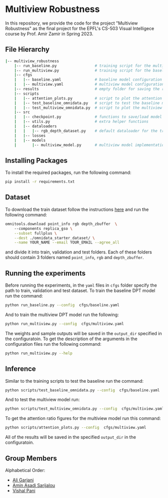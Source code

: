 # Multiview Robustness

In this repository, we provide the code for the project "Multiview Robustness" as the final project for the EPFL's CS-503 Visual Intelligece course by Prof. Amir Zamir in Spring 2023.

## File Hierarchy
```bash
|-- multiview_robustness
    |-- run_baseline.py                 # training script for the multiview model
    |-- run_multiview.py                # training script for the baseline model
    |-- cfgs
    |   |-- baseline.yaml               # baseline model configuration file
    |   |-- multiview.yaml              # multiview model configuration file
    |-- results                         # empty folder for saving the results
    |-- scripts
    |   |-- attention_plots.py          # script to plot the attention plots
    |   |-- test_baseline_omnidata.py   # script to test the baseline model
    |   |-- test_multiview_omnidata.py  # script to plot the multiview model
    |-- src
    |   |-- checkpoint.py               # functions to save/load model checkpoints
    |   |-- utils.py                    # extra helper functions
    |   |-- dataloaders
    |   |   |-- rgb_depth_dataset.py    # default dataloader for the training scripts
    |   |-- losses
    |   |-- models
    |       |-- multiview_model.py      # multiview model implementation
```

## Installing Packages
To install the required packages, run the following command:
```bash
pip install -r requirements.txt
```

## Dataset
To download the train dataset follow the instructions [here](https://github.com/EPFL-VILAB/omnidata#dataset) and run the following command:
```bash
omnitools.download point_info rgb depth_zbuffer  \    
    --components replica_gso \
    --subset fullplus \
    --dest ./omnidata_starter_dataset/ \
    --name YOUR_NAME --email YOUR_EMAIL --agree_all
```
and divide it into train, validation and test folders. Each of these folders should contain 3 folders named `point_info`, `rgb` and `depth_zbuffer`.


## Running the experiments
Before running the experiments, in the `yaml` files in `cfgs` folder specify the path to train, validation and test dataset. To train the baseline DPT model run the command:
```bash
python run_baseline.py --config  cfgs/baseline.yaml
```

And to train the multiview DPT model run the following:
```bash
python run_multiview.py --config  cfgs/multiview.yaml
```

The weights and sample outputs will be saved in the `output_dir` specified in the configuratoin. To get the description of the arguments in the configuration files run the following command:
```bash
python run_multiview.py --help
```

## Inference

Similar to the training scripts to test the baseline run the command:
```bash
python scripts/test_baseline_omnidata.py --config  cfgs/baseline.yaml
```

And to test the multiview model run:
```bash
python scripts/test_multiview_omnidata.py --config  cfgs/multiview.yaml
```

To get the attention ratio figures for the multiview model run this command:
```bash
python scripts/attention_plots.py --config  cfgs/multiview.yaml
```

All of the results will be saved in the specified `output_dir` in the configuratoin.


## Group Members
Alphabetical Order:
- [Ali Garjani](mailto:ali.garjani@epfl.ch)
- [Amin Asadi Sarijalou](mailto:amin.asadisarijalou@epfl.ch)
- [Vishal Pani](mailto:vishal.pani@epfl.ch)